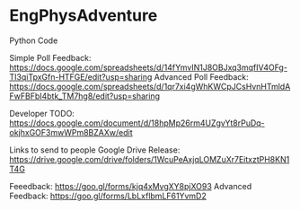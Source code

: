 # EngPhysAdventure
Python Code

Simple Poll Feedback: https://docs.google.com/spreadsheets/d/14fYmvIN1J8OBJxq3mqfIV4OFg-TI3qiTpxGfn-HTFGE/edit?usp=sharing
Advanced Poll Feedback: https://docs.google.com/spreadsheets/d/1qr7xi4gWhKWCpJCsHvnHTmldAFwFBFbI4btk_TM7hg8/edit?usp=sharing

Developer TODO: https://docs.google.com/document/d/18hpMp26rm4UZgvYt8rPuDq-okjhxGOF3mwWPm8BZAXw/edit



Links to send to people
Google Drive Release: https://drive.google.com/drive/folders/1WcuPeAxjqLOMZuXr7EitxztPH8KN1T4G

Feeedback: https://goo.gl/forms/kjq4xMvgXY8pjXO93
Advanced Feedback: https://goo.gl/forms/LbLxflbmLF61YvmD2
